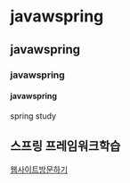 # javawspring
## javawspring
### javawspring
#### javawspring
spring study
<h2>스프링 프레임워크학습</h2>
<div>
  <a href="http://49.142.157.251:9090/green2209S_06/" target="_blank">웹사이트방문하기</a>
</div>

